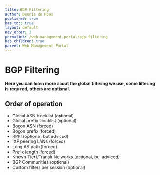 ```yaml
---
title: BGP Filtering
author: Dennis de Houx
published: true
has_toc: true
layout: default
nav_order: 3
permalink: /web-management-portal/bgp-filtering
has_children: true
parent: Web Management Portal
---
```


# BGP Filtering

**Here you can learn more about the global filtering we use, some filtering is required, others are optional.**

## Order of operation

- Global ASN blocklist (optional)
- Global prefix blocklist (optional)
- Bogon ASN (forced)
- Bogon prefix (forced)
- RPKI (optional, but adviced)
- IXP peering LANs (forced)
- Long AS path (forced)
- Prefix length (forced)
- Known Tier1/Transit Networks (optional, but adviced)
- BGP Communities (optional)
- Custom filters per session (optional)
